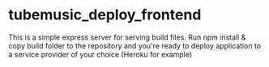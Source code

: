 # tubemusic_deploy_frontend

This is a simple express server for serving build files. Run npm install & copy build folder to the repository and you're ready to deploy application to a service provider of your choice (Heroku for example)
